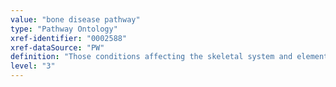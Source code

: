 ```yaml
---
value: "bone disease pathway"
type: "Pathway Ontology"
xref-identifier: "0002588"
xref-dataSource: "PW"
definition: "Those conditions affecting the skeletal system and elements associated with it, arising from deregulation in a number of pathways."
level: "3"
---
```

